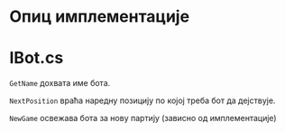 # Опиц имплементације

# IBot.cs

`GetName` дохвата име бота.

`NextPosition` враћа наредну позицију по којој треба бот да дејствује.

`NewGame` освежава бота за нову партију (зависно од имплементације)